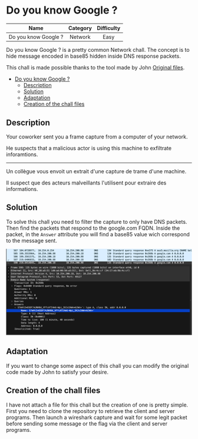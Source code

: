 # Do you know Google ?

| Name | Category | Difficulty |
| :---: | :---: | :---: |
| Do you know Google ? | Network | Easy |

Do you know Google ? is a pretty common Network chall. The concept is to hide message encoded in base85 hidden inside DNS response packets. 

This chall is made possible thanks to the tool made by John [Original files](https://github.com/EasyAI/DNS_Steganography).

- [Do you know Google ?](#do-you-know-google-)
  - [Description](#description)
  - [Solution](#solution)
  - [Adaptation](#adaptation)
  - [Creation of the chall files](#creation-of-the-chall-files)

## Description

Your coworker sent you a frame capture from a computer of your network.

He suspects that a malicious actor is using this machine to exfiltrate inforamtions.

---

Un collègue vous envoit un extrait d'une capture de trame d'une machine. 

Il suspect que des acteurs malveillants l'utilisent pour extraire des informations.

## Solution

To solve this chall you need to filter the capture to only have DNS packets. Then find the packets that respond to the google.com FQDN. Inside the packet, in the `Answer` attribute you will find a base85 value wich correspond to the message sent.

![Illustration of a solv](images/Solv_example..png)

## Adaptation

If you want to change some aspect of this chall you can modify the original code made by John to satisfy your desire.

## Creation of the chall files

I have not attach a file for this chall but the creation of one is pretty simple.
First you need to clone the repository to retrieve the client and server programs.
Then launch a wireshark capture and wait for some legit packet before sending some message or the flag via the client and server programs.
